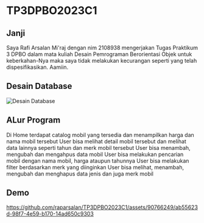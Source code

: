# TP3DPBO2023C1
## Janji
Saya Rafi Arsalan Mi'raj dengan nim 2108938 mengerjakan Tugas Praktikum 3 DPBO dalam mata kuliah Desain Pemrograman Berorientasi Objek untuk keberkahan-Nya maka saya tidak melakukan kecurangan seperti yang telah dispesifikasikan. Aamiin.

## Desain Database
![Desain Database](https://github.com/raparsalan/TP3DPBO2023C1/assets/90766249/3c829c93-c79b-481b-9d5e-67ff52cbd32a)

## ALur Program
Di Home terdapat catalog mobil yang tersedia dan menampilkan harga dan nama mobil tersebut
User bisa melihat detail mobil tersebut dan melihat data lainnya seperti tahun dan merk mobil tersebut
User bisa menambah, mengubah dan mengahpus data mobil
User bisa melakukan pencarian mobil dengan nama mobil, harga ataupun tahunnya
User bisa melakukan filter berdasarkan merk yang diinginkan
User bisa melihat, menambah, mengubah dan menghapus data jenis dan juga merk mobil

## Demo
https://github.com/raparsalan/TP3DPBO2023C1/assets/90766249/ab55623d-98f7-4e59-b170-14ad650c9303

